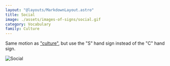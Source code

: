 ```yaml
---
layout: "@layouts/MarkdownLayout.astro"
title: Social
image: ./assets/images-of-signs/social.gif
category: Vocabulary
family: Culture
---
```


Same motion as ["culture"](./culture),
but use the "S" hand sign instead of the "C" hand sign.

![Social](@signs/social.gif)
